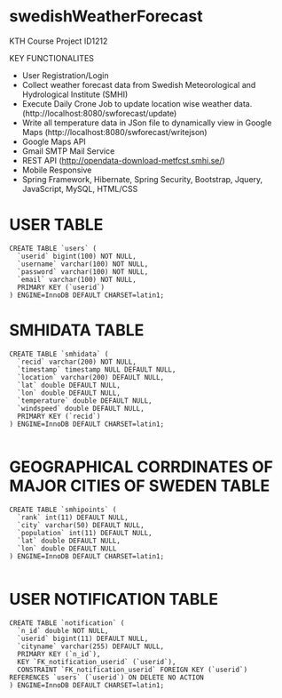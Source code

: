 # swedishWeatherForecast
KTH Course Project ID1212

KEY FUNCTIONALITES

- User Registration/Login
- Collect weather forecast data from Swedish Meteorological and Hydrological Institute (SMHI)
- Execute Daily Crone Job to update location wise weather data. (http://localhost:8080/swforecast/update)
- Write all temperature data in JSon file to dynamically view in Google Maps (http://localhost:8080/swforecast/writejson)
- Google Maps API
- Gmail SMTP Mail Service
- REST API (http://opendata-download-metfcst.smhi.se/)
- Mobile Responsive
- Spring Framework, Hibernate, Spring Security, Bootstrap, Jquery, JavaScript, MySQL, HTML/CSS


# USER TABLE
```
CREATE TABLE `users` (
  `userid` bigint(100) NOT NULL,
  `username` varchar(100) NOT NULL,
  `password` varchar(100) NOT NULL,
  `email` varchar(100) NOT NULL,
  PRIMARY KEY (`userid`)
) ENGINE=InnoDB DEFAULT CHARSET=latin1;

```

# SMHIDATA TABLE

```
CREATE TABLE `smhidata` (
  `recid` varchar(200) NOT NULL,
  `timestamp` timestamp NULL DEFAULT NULL,
  `location` varchar(200) DEFAULT NULL,
  `lat` double DEFAULT NULL,
  `lon` double DEFAULT NULL,
  `temperature` double DEFAULT NULL,
  `windspeed` double DEFAULT NULL,
  PRIMARY KEY (`recid`)
) ENGINE=InnoDB DEFAULT CHARSET=latin1;


```


# GEOGRAPHICAL CORRDINATES OF MAJOR CITIES OF SWEDEN TABLE

```
CREATE TABLE `smhipoints` (
  `rank` int(11) DEFAULT NULL,
  `city` varchar(50) DEFAULT NULL,
  `population` int(11) DEFAULT NULL,
  `lat` double DEFAULT NULL,
  `lon` double DEFAULT NULL
) ENGINE=InnoDB DEFAULT CHARSET=latin1;


```


# USER NOTIFICATION TABLE

```
CREATE TABLE `notification` (
  `n_id` double NOT NULL,
  `userid` bigint(11) DEFAULT NULL,
  `cityname` varchar(255) DEFAULT NULL,
  PRIMARY KEY (`n_id`),
  KEY `FK_notification_userid` (`userid`),
  CONSTRAINT `FK_notification_userid` FOREIGN KEY (`userid`) REFERENCES `users` (`userid`) ON DELETE NO ACTION
) ENGINE=InnoDB DEFAULT CHARSET=latin1;


```
